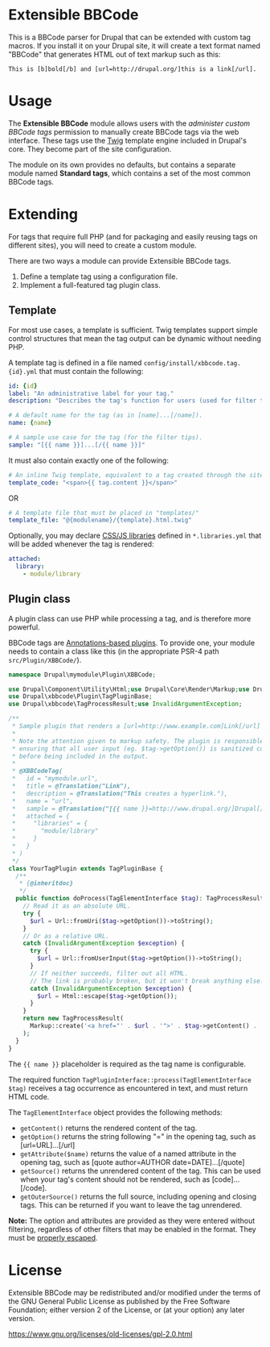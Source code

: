# Extensible BBCode

This is a BBCode parser for Drupal that can be extended with custom tag macros.
If you install it on your Drupal site, it will create a text format named
"BBCode" that generates HTML out of text markup such as this:

    This is [b]bold[/b] and [url=http://drupal.org/]this is a link[/url].

# Usage

The **Extensible BBCode** module allows users with the *administer custom BBCode
tags* permission to manually create BBCode tags via the web interface. These
tags use the [Twig](http://twig.sensiolabs.org/) template engine included
in Drupal's core. They become part of the site configuration.

The module on its own provides no defaults, but contains a separate module
named **Standard tags**, which contains a set of the most common BBCode tags.

# Extending

For tags that require full PHP (and for packaging and easily reusing tags on 
different sites), you will need to create a custom module.

There are two ways a module can provide Extensible BBCode tags.

1. Define a template tag using a configuration file.
2. Implement a full-featured tag plugin class.

## Template

For most use cases, a template is sufficient. Twig templates support simple
control structures that mean the tag output can be dynamic without needing PHP.

A template tag is defined in a file named `config/install/xbbcode.tag.{id}.yml`
that must contain the following:

```yaml
id: {id}
label: "An administrative label for your tag."
description: "Describes the tag's function for users (used for filter tips)."

# A default name for the tag (as in [name]...[/name]).
name: {name}

# A sample use case for the tag (for the filter tips).
sample: "[{{ name }}]...[/{{ name }}]"
```

It must also contain exactly one of the following:

```yaml
# An inline Twig template, equivalent to a tag created through the site:
template_code: "<span>{{ tag.content }}</span>"
```

OR

```yaml
# A template file that must be placed in "templates/"
template_file: "@{modulename}/{template}.html.twig"
```

Optionally, you may declare [CSS/JS libraries](https://www.drupal.org/developing/api/8/assets)
defined in `*.libraries.yml` that will be added whenever the tag is rendered:

```yaml
attached:
  library:
    - module/library
```

## Plugin class

A plugin class can use PHP while processing a tag, and is therefore more
powerful.

BBCode tags are [Annotations-based plugins](https://www.drupal.org/node/1882526).
To provide one, your module needs to contain a class like this (in the
appropriate PSR-4 path `src/Plugin/XBBCode/`).

```php
namespace Drupal\mymodule\Plugin\XBBCode;

use Drupal\Component\Utility\Html;use Drupal\Core\Render\Markup;use Drupal\Core\Url;use Drupal\xbbcode\Parser\Tree\TagElementInterface;
use Drupal\xbbcode\Plugin\TagPluginBase;
use Drupal\xbbcode\TagProcessResult;use InvalidArgumentException;

/**
 * Sample plugin that renders a [url=http://www.example.com]Link[/url] tag.
 *
 * Note the attention given to markup safety. The plugin is responsible for
 * ensuring that all user input (eg. $tag->getOption()) is sanitized correctly
 * before being included in the output.
 *
 * @XBBCodeTag(
 *   id = "mymodule.url",
 *   title = @Translation("Link"),
 *   description = @Translation("This creates a hyperlink."),
 *   name = "url",
 *   sample = @Translation("[{{ name }}=http://www.drupal.org/]Drupal[/{{ name }}]")
 *   attached = {
 *     "libraries" = {
 *       "module/library"
 *     }
 *   }
 * )
 */
class YourTagPlugin extends TagPluginBase {
  /**
   * {@inheritdoc}
   */
  public function doProcess(TagElementInterface $tag): TagProcessResult {
    // Read it as an absolute URL.
    try {
      $url = Url::fromUri($tag->getOption())->toString();
    }
    // Or as a relative URL.
    catch (InvalidArgumentException $exception) {
      try {
        $url = Url::fromUserInput($tag->getOption())->toString();
      }
      // If neither succeeds, filter out all HTML.
      // The link is probably broken, but it won't break anything else.
      catch (InvalidArgumentException $exception) {
        $url = Html::escape($tag->getOption());
      }
    }
    return new TagProcessResult(
      Markup::create('<a href="' . $url . '">' . $tag->getContent() . '</a>')
    );
  }
}
```

The `{{ name }}` placeholder is required as the tag name is configurable.

The required function `TagPluginInterface::process(TagElementInterface $tag)`
receives a tag occurrence as encountered in text, and must return HTML code.

The `TagElementInterface` object provides the following methods:

- `getContent()` returns the rendered content of the tag.
- `getOption()` returns the string following "=" in the opening tag, such as
  [url=URL]...[/url]
- `getAttribute($name)` returns the value of a named attribute in the opening tag,
  such as [quote author=AUTHOR date=DATE]...[/quote]
- `getSource()` returns the unrendered content of the tag. This can be used when
  your tag's content should not be rendered, such as [code]...[/code].
- `getOuterSource()` returns the full source, including opening and closing tags.
  This can be returned if you want to leave the tag unrendered.

**Note:** The option and attributes are provided as they were entered without
filtering, regardless of other filters that may be enabled in the format.
They must be [properly escaped](https://www.drupal.org/node/2489544).

# License

Extensible BBCode may be redistributed and/or modified under the terms of the
GNU General Public License as published by the Free Software Foundation; either
version 2 of the License, or (at your option) any later version.

https://www.gnu.org/licenses/old-licenses/gpl-2.0.html
